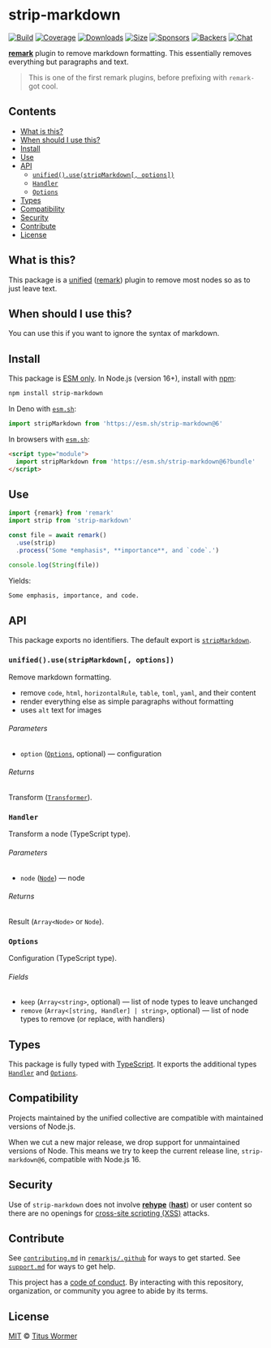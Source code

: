 # strip-markdown

[![Build][build-badge]][build]
[![Coverage][coverage-badge]][coverage]
[![Downloads][downloads-badge]][downloads]
[![Size][size-badge]][size]
[![Sponsors][sponsors-badge]][collective]
[![Backers][backers-badge]][collective]
[![Chat][chat-badge]][chat]

**[remark][]** plugin to remove markdown formatting.
This essentially removes everything but paragraphs and text.

> This is one of the first remark plugins, before prefixing with `remark-` got
> cool.

## Contents

* [What is this?](#what-is-this)
* [When should I use this?](#when-should-i-use-this)
* [Install](#install)
* [Use](#use)
* [API](#api)
  * [`unified().use(stripMarkdown[, options])`](#unifiedusestripmarkdown-options)
  * [`Handler`](#handler)
  * [`Options`](#options)
* [Types](#types)
* [Compatibility](#compatibility)
* [Security](#security)
* [Contribute](#contribute)
* [License](#license)

## What is this?

This package is a [unified][] ([remark][]) plugin to remove most nodes so as to
just leave text.

## When should I use this?

You can use this if you want to ignore the syntax of markdown.

## Install

This package is [ESM only][esm].
In Node.js (version 16+), install with [npm][]:

```sh
npm install strip-markdown
```

In Deno with [`esm.sh`][esmsh]:

```js
import stripMarkdown from 'https://esm.sh/strip-markdown@6'
```

In browsers with [`esm.sh`][esmsh]:

```html
<script type="module">
  import stripMarkdown from 'https://esm.sh/strip-markdown@6?bundle'
</script>
```

## Use

```js
import {remark} from 'remark'
import strip from 'strip-markdown'

const file = await remark()
  .use(strip)
  .process('Some *emphasis*, **importance**, and `code`.')

console.log(String(file))
```

Yields:

```txt
Some emphasis, importance, and code.
```

## API

This package exports no identifiers.
The default export is [`stripMarkdown`][api-strip-markdown].

### `unified().use(stripMarkdown[, options])`

Remove markdown formatting.

* remove `code`, `html`, `horizontalRule`, `table`, `toml`, `yaml`, and
  their content
* render everything else as simple paragraphs without formatting
* uses `alt` text for images

###### Parameters

* `option` ([`Options`][api-options], optional)
  — configuration

###### Returns

Transform ([`Transformer`][unified-transformer]).

### `Handler`

Transform a node (TypeScript type).

###### Parameters

* `node` ([`Node`][mdast-node])
  — node

###### Returns

Result (`Array<Node>` or `Node`).

### `Options`

Configuration (TypeScript type).

###### Fields

* `keep` (`Array<string>`, optional)
  — list of node types to leave unchanged
* `remove` (`Array<[string, Handler] | string>`, optional)
  — list of node types to remove (or replace, with handlers)

## Types

This package is fully typed with [TypeScript][].
It exports the additional types [`Handler`][api-handler] and
[`Options`][api-options].

## Compatibility

Projects maintained by the unified collective are compatible with maintained
versions of Node.js.

When we cut a new major release, we drop support for unmaintained versions of
Node.
This means we try to keep the current release line, `strip-markdown@6`,
compatible with Node.js 16.

## Security

Use of `strip-markdown` does not involve **[rehype][]** (**[hast][]**) or user
content so there are no openings for [cross-site scripting (XSS)][xss] attacks.

## Contribute

See [`contributing.md`][contributing] in [`remarkjs/.github`][health] for ways
to get started.
See [`support.md`][support] for ways to get help.

This project has a [code of conduct][coc].
By interacting with this repository, organization, or community you agree to
abide by its terms.

## License

[MIT][license] © [Titus Wormer][author]

<!-- Definitions -->

[build-badge]: https://github.com/remarkjs/strip-markdown/workflows/main/badge.svg

[build]: https://github.com/remarkjs/strip-markdown/actions

[coverage-badge]: https://img.shields.io/codecov/c/github/remarkjs/strip-markdown.svg

[coverage]: https://codecov.io/github/remarkjs/strip-markdown

[downloads-badge]: https://img.shields.io/npm/dm/strip-markdown.svg

[downloads]: https://www.npmjs.com/package/strip-markdown

[size-badge]: https://img.shields.io/bundlejs/size/strip-markdown

[size]: https://bundlejs.com/?q=strip-markdown

[sponsors-badge]: https://opencollective.com/unified/sponsors/badge.svg

[backers-badge]: https://opencollective.com/unified/backers/badge.svg

[collective]: https://opencollective.com/unified

[chat-badge]: https://img.shields.io/badge/chat-discussions-success.svg

[chat]: https://github.com/remarkjs/remark/discussions

[npm]: https://docs.npmjs.com/cli/install

[esm]: https://gist.github.com/sindresorhus/a39789f98801d908bbc7ff3ecc99d99c

[esmsh]: https://esm.sh

[health]: https://github.com/remarkjs/.github

[contributing]: https://github.com/remarkjs/.github/blob/main/contributing.md

[support]: https://github.com/remarkjs/.github/blob/main/support.md

[coc]: https://github.com/remarkjs/.github/blob/main/code-of-conduct.md

[xss]: https://en.wikipedia.org/wiki/Cross-site_scripting

[license]: license

[author]: https://wooorm.com

[hast]: https://github.com/syntax-tree/hast

[mdast-node]: https://github.com/syntax-tree/mdast#nodes

[rehype]: https://github.com/rehypejs/rehype

[remark]: https://github.com/remarkjs/remark

[typescript]: https://www.typescriptlang.org

[unified]: https://github.com/unifiedjs/unified

[unified-transformer]: https://github.com/unifiedjs/unified#transformer

[api-handler]: #handler

[api-options]: #options

[api-strip-markdown]: #unifiedusestripmarkdown-options

